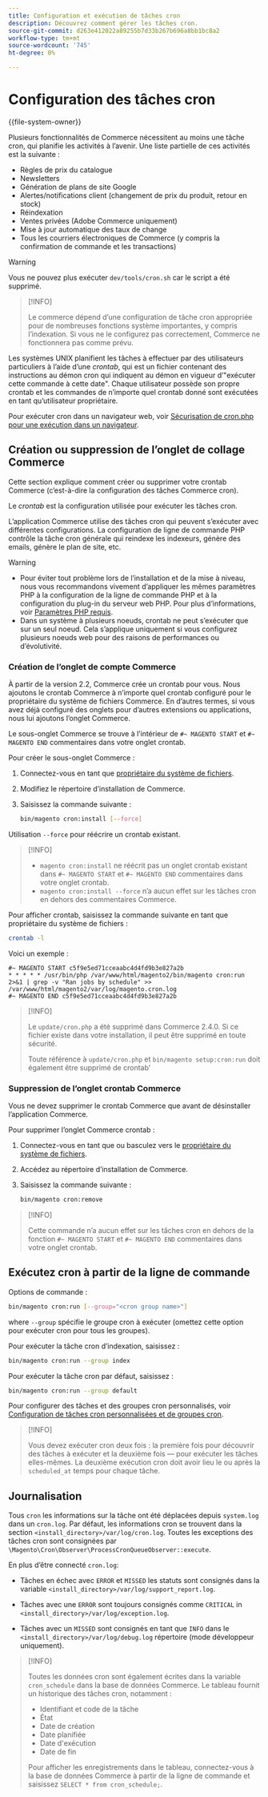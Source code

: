 ```yaml
---
title: Configuration et exécution de tâches cron
description: Découvrez comment gérer les tâches cron.
source-git-commit: d263e412022a89255b7d33b267b696a8bb1bc8a2
workflow-type: tm+mt
source-wordcount: '745'
ht-degree: 0%

---
```



# Configuration des tâches cron

{{file-system-owner}}

Plusieurs fonctionnalités de Commerce nécessitent au moins une tâche cron, qui planifie les activités à l’avenir. Une liste partielle de ces activités est la suivante :

- Règles de prix du catalogue
- Newsletters
- Génération de plans de site Google
- Alertes/notifications client (changement de prix du produit, retour en stock)
- Réindexation
- Ventes privées (Adobe Commerce uniquement)
- Mise à jour automatique des taux de change
- Tous les courriers électroniques de Commerce (y compris la confirmation de commande et les transactions)

>[!WARNING]
>
>Vous ne pouvez plus exécuter `dev/tools/cron.sh` car le script a été supprimé.

>[!INFO]
>
>Le commerce dépend d’une configuration de tâche cron appropriée pour de nombreuses fonctions système importantes, y compris l’indexation. Si vous ne le configurez pas correctement, Commerce ne fonctionnera pas comme prévu.

Les systèmes UNIX planifient les tâches à effectuer par des utilisateurs particuliers à l’aide d’une _crontab_, qui est un fichier contenant des instructions au démon cron qui indiquent au démon en vigueur d’&quot;exécuter cette commande à cette date&quot;. Chaque utilisateur possède son propre crontab et les commandes de n’importe quel crontab donné sont exécutées en tant qu’utilisateur propriétaire.

Pour exécuter cron dans un navigateur web, voir [Sécurisation de cron.php pour une exécution dans un navigateur](../security/secure-cron-php.md).

## Création ou suppression de l’onglet de collage Commerce

Cette section explique comment créer ou supprimer votre crontab Commerce (c’est-à-dire la configuration des tâches Commerce cron).

Le _crontab_ est la configuration utilisée pour exécuter les tâches cron.

L’application Commerce utilise des tâches cron qui peuvent s’exécuter avec différentes configurations. La configuration de ligne de commande PHP contrôle la tâche cron générale qui reindexe les indexeurs, génère des emails, génère le plan de site, etc.

>[!WARNING]
>
>- Pour éviter tout problème lors de l’installation et de la mise à niveau, nous vous recommandons vivement d’appliquer les mêmes paramètres PHP à la configuration de la ligne de commande PHP et à la configuration du plug-in du serveur web PHP. Pour plus d’informations, voir [Paramètres PHP requis](../../installation/prerequisites/php-settings.md).
>- Dans un système à plusieurs noeuds, crontab ne peut s’exécuter que sur un seul noeud. Cela s’applique uniquement si vous configurez plusieurs noeuds web pour des raisons de performances ou d’évolutivité.


### Création de l’onglet de compte Commerce

À partir de la version 2.2, Commerce crée un crontab pour vous. Nous ajoutons le crontab Commerce à n’importe quel crontab configuré pour le propriétaire du système de fichiers Commerce. En d’autres termes, si vous avez déjà configuré des onglets pour d’autres extensions ou applications, nous lui ajoutons l’onglet Commerce.

Le sous-onglet Commerce se trouve à l’intérieur de `#~ MAGENTO START` et `#~ MAGENTO END` commentaires dans votre onglet crontab.

Pour créer le sous-onglet Commerce :

1. Connectez-vous en tant que [propriétaire du système de fichiers](../../installation/prerequisites/file-system/overview.md).
1. Modifiez le répertoire d’installation de Commerce.
1. Saisissez la commande suivante :

   ```bash
   bin/magento cron:install [--force]
   ```

Utilisation `--force` pour réécrire un crontab existant.

>[!INFO]
>
>- `magento cron:install` ne réécrit pas un onglet crontab existant dans `#~ MAGENTO START` et `#~ MAGENTO END` commentaires dans votre onglet crontab.
>- `magento cron:install --force` n’a aucun effet sur les tâches cron en dehors des commentaires Commerce.


Pour afficher crontab, saisissez la commande suivante en tant que propriétaire du système de fichiers :

```bash
crontab -l
```

Voici un exemple :

```terminal
#~ MAGENTO START c5f9e5ed71cceaabc4d4fd9b3e827a2b
* * * * * /usr/bin/php /var/www/html/magento2/bin/magento cron:run 2>&1 | grep -v "Ran jobs by schedule" >> /var/www/html/magento2/var/log/magento.cron.log
#~ MAGENTO END c5f9e5ed71cceaabc4d4fd9b3e827a2b
```

>[!INFO]
>
>Le `update/cron.php` a été supprimé dans Commerce 2.4.0. Si ce fichier existe dans votre installation, il peut être supprimé en toute sécurité.
>
>Toute référence à `update/cron.php` et `bin/magento setup:cron:run` doit également être supprimé de crontab&#39;

### Suppression de l’onglet crontab Commerce

Vous ne devez supprimer le crontab Commerce que avant de désinstaller l’application Commerce.

Pour supprimer l’onglet Commerce crontab :

1. Connectez-vous en tant que ou basculez vers le [propriétaire du système de fichiers](../../installation/prerequisites/file-system/overview.md).
1. Accédez au répertoire d’installation de Commerce.
1. Saisissez la commande suivante :

   ```bash
   bin/magento cron:remove
   ```

>[!INFO]
>
>Cette commande n’a aucun effet sur les tâches cron en dehors de la fonction `#~ MAGENTO START` et `#~ MAGENTO END` commentaires dans votre onglet crontab.

## Exécutez cron à partir de la ligne de commande

Options de commande :

```bash
bin/magento cron:run [--group="<cron group name>"]
```

where `--group` spécifie le groupe cron à exécuter (omettez cette option pour exécuter cron pour tous les groupes).

Pour exécuter la tâche cron d’indexation, saisissez :

```bash
bin/magento cron:run --group index
```

Pour exécuter la tâche cron par défaut, saisissez :

```bash
bin/magento cron:run --group default
```

Pour configurer des tâches et des groupes cron personnalisés, voir [Configuration de tâches cron personnalisées et de groupes cron](../cron/custom-cron.md).

>[!INFO]
>
>Vous devez exécuter cron deux fois : la première fois pour découvrir des tâches à exécuter et la deuxième fois — pour exécuter les tâches elles-mêmes. La deuxième exécution cron doit avoir lieu le ou après la `scheduled_at` temps pour chaque tâche.

## Journalisation

Tous `cron` les informations sur la tâche ont été déplacées depuis `system.log` dans un `cron.log`.
Par défaut, les informations cron se trouvent dans la section `<install_directory>/var/log/cron.log`.
Toutes les exceptions des tâches cron sont consignées par `\Magento\Cron\Observer\ProcessCronQueueObserver::execute`.

En plus d’être connecté `cron.log`:

- Tâches en échec avec `ERROR` et `MISSED` les statuts sont consignés dans la variable `<install_directory>/var/log/support_report.log`.

- Tâches avec une `ERROR` sont toujours consignés comme `CRITICAL` in `<install_directory>/var/log/exception.log`.

- Tâches avec un `MISSED` sont consignés en tant que `INFO` dans le `<install_directory>/var/log/debug.log` répertoire (mode développeur uniquement).

>[!INFO]
>
>Toutes les données cron sont également écrites dans la variable `cron_schedule` dans la base de données Commerce. Le tableau fournit un historique des tâches cron, notamment :
>
>- Identifiant et code de la tâche
>- État
>- Date de création
>- Date planifiée
>- Date d&#39;exécution
>- Date de fin
>
>Pour afficher les enregistrements dans le tableau, connectez-vous à la base de données Commerce à partir de la ligne de commande et saisissez `SELECT * from cron_schedule;`.
